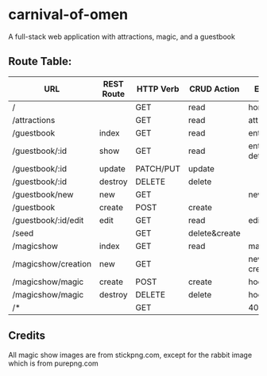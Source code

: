 # carnival-of-omen
A full-stack web application with attractions, magic, and a guestbook

## Route Table:
| URL                 | REST Route | HTTP Verb | CRUD Action  | EJS View(s)       | View Created?| Route tested?|
|---------------------|------------|-----------|--------------|-------------------|--------------|--------------|
| /                   |            | GET       | read         | home.ejs          | **Yes**      |**Yes**       |
| /attractions        |            | GET       | read         | attractions.ejs   | **Yes**      |**Yes**       |
| /guestbook          | index      | GET       | read         | entry-index.ejs   | **Yes**      |**Yes**       |
| /guestbook/:id      | show       | GET       | read         | entry-details.ejs | **Yes**      |**Yes**       |
| /guestbook/:id      | update     | PATCH/PUT | update       |                   | *N/A*        |**Yes**       |
| /guestbook/:id      | destroy    | DELETE    | delete       |                   | *N/A*        |**Yes**       |
| /guestbook/new      | new        | GET       |              | new-entry.ejs     | **Yes**      |**Yes**       |
| /guestbook          | create     | POST      | create       |                   | *N/A*        |**Yes**       |
| /guestbook/:id/edit | edit       | GET       | read         | edit-entry.ejs    | **Yes**      |**Yes**       |
| /seed               |            | GET       | delete&create|                   | *N/A*        |**Yes**       |
| /magicshow          | index      | GET       | read         | magicshow.ejs     | No           |**Yes**       |
| /magicshow/creation | new        | GET       |              | new-creation.ejs  | No           |**Yes**       |
| /magicshow/magic    | create     | POST      | create       | hocuspocus.ejs    | No           |**Yes**       |
| /magicshow/magic    | destroy    | DELETE    | delete       | hocuspocus.ejs    | No           |***TABLED***  |
| /*                  |            | GET       |              | 404.ejs           | **Yes**      |**Yes**       |

## Credits
All magic show images are from stickpng.com, except for the rabbit image which is from purepng.com